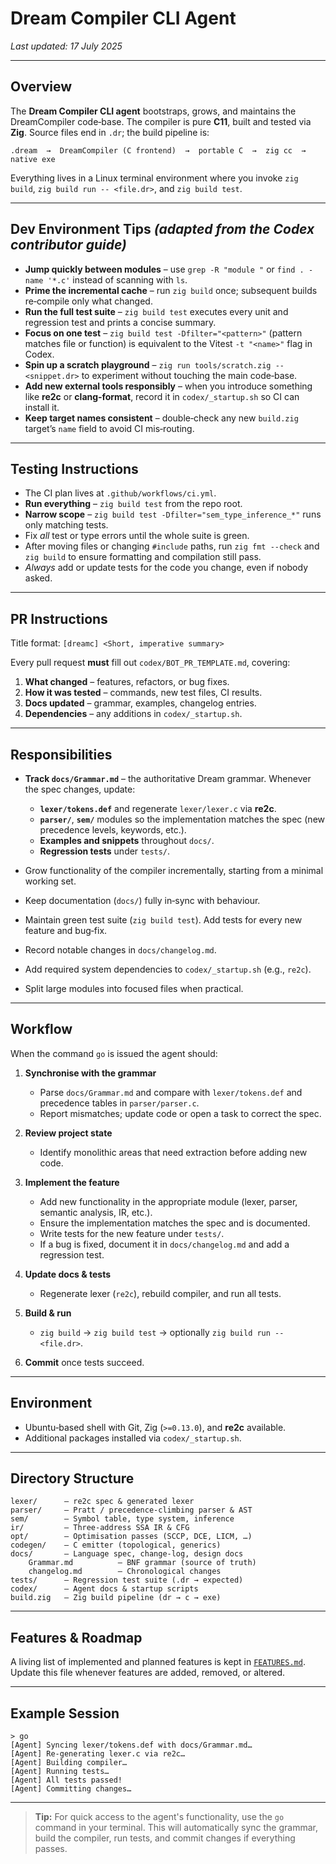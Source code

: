 # Dream Compiler CLI Agent

*Last updated: 17 July 2025*

---

## Overview

The **Dream Compiler CLI agent** bootstraps, grows, and maintains the DreamCompiler code‑base.  The compiler is pure **C11**, built and tested via **Zig**.  Source files end in `.dr`; the build pipeline is:

```
.dream  →  DreamCompiler (C frontend)  →  portable C  →  zig cc  →  native exe
```

Everything lives in a Linux terminal environment where you invoke `zig build`, `zig build run -- <file.dr>`, and `zig build test`.

---

## Dev Environment Tips  *(adapted from the Codex contributor guide)*

* **Jump quickly between modules** – use `grep -R "module "` or `find . -name '*.c'` instead of scanning with `ls`.
* **Prime the incremental cache** – run `zig build` once; subsequent builds re‑compile only what changed.
* **Run the full test suite** – `zig build test` executes every unit and regression test and prints a concise summary.
* **Focus on one test** – `zig build test -Dfilter="<pattern>"` (pattern matches file or function) is equivalent to the Vitest `-t "<name>"` flag in Codex.
* **Spin up a scratch playground** – `zig run tools/scratch.zig -- <snippet.dr>` to experiment without touching the main code‑base.
* **Add new external tools responsibly** – when you introduce something like **re2c** or **clang‑format**, record it in `codex/_startup.sh` so CI can install it.
* **Keep target names consistent** – double‑check any new `build.zig` target’s `name` field to avoid CI mis‑routing.

---

## Testing Instructions

* The CI plan lives at `.github/workflows/ci.yml`.
* **Run everything** – `zig build test` from the repo root.
* **Narrow scope** – `zig build test -Dfilter="sem_type_inference_*"` runs only matching tests.
* Fix *all* test or type errors until the whole suite is green.
* After moving files or changing `#include` paths, run `zig fmt --check` and `zig build` to ensure formatting and compilation still pass.
* *Always* add or update tests for the code you change, even if nobody asked.

---

## PR Instructions

Title format: `[dreamc] <Short, imperative summary>`

Every pull request **must** fill out `codex/BOT_PR_TEMPLATE.md`, covering:

1. **What changed** – features, refactors, or bug fixes.
2. **How it was tested** – commands, new test files, CI results.
3. **Docs updated** – grammar, examples, changelog entries.
4. **Dependencies** – any additions in `codex/_startup.sh`.

---

## Responsibilities

* **Track `docs/Grammar.md`** – the authoritative Dream grammar.  Whenever the spec changes, update:

    * **`lexer/tokens.def`** and regenerate `lexer/lexer.c` via **re2c**.
    * **`parser/`**, **`sem/`** modules so the implementation matches the spec (new precedence levels, keywords, etc.).
    * **Examples and snippets** throughout `docs/`.
    * **Regression tests** under `tests/`.
* Grow functionality of the compiler incrementally, starting from a minimal working set.
* Keep documentation (`docs/`) fully in‑sync with behaviour.
* Maintain green test suite (`zig build test`).  Add tests for every new feature and bug‑fix.
* Record notable changes in `docs/changelog.md`.
* Add required system dependencies to `codex/_startup.sh` (e.g., `re2c`).
* Split large modules into focused files when practical.

---

## Workflow

When the command `go` is issued the agent should:

1. **Synchronise with the grammar**

    * Parse `docs/Grammar.md` and compare with `lexer/tokens.def` and precedence tables in `parser/parser.c`.
    * Report mismatches; update code or open a task to correct the spec.
2. **Review project state**

    * Identify monolithic areas that need extraction before adding new code.
3. **Implement the feature**

    * Add new functionality in the appropriate module (lexer, parser, semantic analysis, IR, etc.).
    * Ensure the implementation matches the spec and is documented.
    * Write tests for the new feature under `tests/`.
    * If a bug is fixed, document it in `docs/changelog.md` and add a regression test.
4. **Update docs & tests**

    * Regenerate lexer (`re2c`), rebuild compiler, and run all tests.
5. **Build & run**

    * `zig build` → `zig build test` → optionally `zig build run -- <file.dr>`.
6. **Commit** once tests succeed.

---

## Environment

* Ubuntu‑based shell with Git, Zig (`>=0.13.0`), and **re2c** available.
* Additional packages installed via `codex/_startup.sh`.

---

## Directory Structure

```
lexer/      – re2c spec & generated lexer
parser/     – Pratt / precedence‑climbing parser & AST
sem/        – Symbol table, type system, inference
ir/         – Three‑address SSA IR & CFG
opt/        – Optimisation passes (SCCP, DCE, LICM, …)
codegen/    – C emitter (topological, generics)
docs/       – Language spec, change‑log, design docs
    Grammar.md          – BNF grammar (source of truth)
    changelog.md        – Chronological changes
tests/      – Regression test suite (.dr → expected)
codex/      – Agent docs & startup scripts
build.zig   – Zig build pipeline (dr → c → exe)
```

---

## Features & Roadmap

A living list of implemented and planned features is kept in [`FEATURES.md`](FEATURES.md).  Update this file whenever features are added, removed, or altered.

---

## Example Session

```
> go
[Agent] Syncing lexer/tokens.def with docs/Grammar.md…
[Agent] Re‑generating lexer.c via re2c…
[Agent] Building compiler…
[Agent] Running tests…
[Agent] All tests passed!
[Agent] Committing changes…
```

---

> **Tip:** For quick access to the agent's functionality, use the `go` command in your terminal. This will automatically sync the grammar, build the compiler, run tests, and commit changes if everything passes.